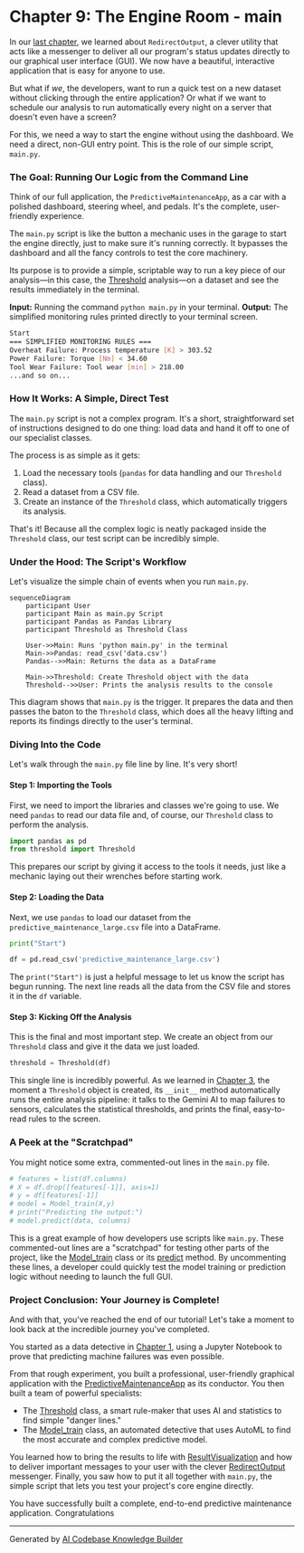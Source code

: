 # Chapter 9: The Engine Room - main

In our [last chapter](08_redirectoutput.md), we learned about `RedirectOutput`, a clever utility that acts like a messenger to deliver all our program's status updates directly to our graphical user interface (GUI). We now have a beautiful, interactive application that is easy for anyone to use.

But what if *we*, the developers, want to run a quick test on a new dataset without clicking through the entire application? Or what if we want to schedule our analysis to run automatically every night on a server that doesn't even have a screen?

For this, we need a way to start the engine without using the dashboard. We need a direct, non-GUI entry point. This is the role of our simple script, `main.py`.

### The Goal: Running Our Logic from the Command Line

Think of our full application, the `PredictiveMaintenanceApp`, as a car with a polished dashboard, steering wheel, and pedals. It's the complete, user-friendly experience.

The `main.py` script is like the button a mechanic uses in the garage to start the engine directly, just to make sure it's running correctly. It bypasses the dashboard and all the fancy controls to test the core machinery.

Its purpose is to provide a simple, scriptable way to run a key piece of our analysis—in this case, the [Threshold](03_threshold.md) analysis—on a dataset and see the results immediately in the terminal.

**Input:** Running the command `python main.py` in your terminal.
**Output:** The simplified monitoring rules printed directly to your terminal screen.

```bash
Start
=== SIMPLIFIED MONITORING RULES ===
Overheat Failure: Process temperature [K] > 303.52
Power Failure: Torque [Nm] < 34.60
Tool Wear Failure: Tool wear [min] > 218.00
...and so on...
```

### How It Works: A Simple, Direct Test

The `main.py` script is not a complex program. It's a short, straightforward set of instructions designed to do one thing: load data and hand it off to one of our specialist classes.

The process is as simple as it gets:
1.  Load the necessary tools (`pandas` for data handling and our `Threshold` class).
2.  Read a dataset from a CSV file.
3.  Create an instance of the `Threshold` class, which automatically triggers its analysis.

That's it! Because all the complex logic is neatly packaged inside the `Threshold` class, our test script can be incredibly simple.

### Under the Hood: The Script's Workflow

Let's visualize the simple chain of events when you run `main.py`.

```mermaid
sequenceDiagram
    participant User
    participant Main as main.py Script
    participant Pandas as Pandas Library
    participant Threshold as Threshold Class

    User->>Main: Runs 'python main.py' in the terminal
    Main->>Pandas: read_csv('data.csv')
    Pandas-->>Main: Returns the data as a DataFrame
    
    Main->>Threshold: Create Threshold object with the data
    Threshold-->>User: Prints the analysis results to the console
```
This diagram shows that `main.py` is the trigger. It prepares the data and then passes the baton to the `Threshold` class, which does all the heavy lifting and reports its findings directly to the user's terminal.

### Diving Into the Code

Let's walk through the `main.py` file line by line. It's very short!

#### Step 1: Importing the Tools

First, we need to import the libraries and classes we're going to use. We need `pandas` to read our data file and, of course, our `Threshold` class to perform the analysis.

```python
import pandas as pd
from threshold import Threshold
```
This prepares our script by giving it access to the tools it needs, just like a mechanic laying out their wrenches before starting work.

#### Step 2: Loading the Data

Next, we use `pandas` to load our dataset from the `predictive_maintenance_large.csv` file into a DataFrame.

```python
print("Start")

df = pd.read_csv('predictive_maintenance_large.csv')
```
The `print("Start")` is just a helpful message to let us know the script has begun running. The next line reads all the data from the CSV file and stores it in the `df` variable.

#### Step 3: Kicking Off the Analysis

This is the final and most important step. We create an object from our `Threshold` class and give it the data we just loaded.

```python
threshold = Threshold(df)
```
This single line is incredibly powerful. As we learned in [Chapter 3](03_threshold.md), the moment a `Threshold` object is created, its `__init__` method automatically runs the entire analysis pipeline: it talks to the Gemini AI to map failures to sensors, calculates the statistical thresholds, and prints the final, easy-to-read rules to the screen.

### A Peek at the "Scratchpad"

You might notice some extra, commented-out lines in the `main.py` file.

```python
# features = list(df.columns)
# X = df.drop([features[-1]], axis=1)
# y = df[features[-1]]
# model = Model_train(X,y)
# print("Predicting the output:")
# model.predict(data, columns)
```
This is a great example of how developers use scripts like `main.py`. These commented-out lines are a "scratchpad" for testing other parts of the project, like the [Model_train](04_model_train.md) class or its [predict](07_predict.md) method. By uncommenting these lines, a developer could quickly test the model training or prediction logic without needing to launch the full GUI.

### Project Conclusion: Your Journey is Complete!

And with that, you've reached the end of our tutorial! Let's take a moment to look back at the incredible journey you've completed.

You started as a data detective in [Chapter 1](01_exploratory_data_analysis_notebook.md), using a Jupyter Notebook to prove that predicting machine failures was even possible.

From that rough experiment, you built a professional, user-friendly graphical application with the [PredictiveMaintenanceApp](02_predictivemaintenanceapp.md) as its conductor. You then built a team of powerful specialists:
-   The [Threshold](03_threshold.md) class, a smart rule-maker that uses AI and statistics to find simple "danger lines."
-   The [Model_train](04_model_train.md) class, an automated detective that uses AutoML to find the most accurate and complex predictive model.

You learned how to bring the results to life with [ResultVisualization](05_resultvisualization.md) and how to deliver important messages to your user with the clever [RedirectOutput](08_redirectoutput.md) messenger. Finally, you saw how to put it all together with `main.py`, the simple script that lets you test your project's core engine directly.

You have successfully built a complete, end-to-end predictive maintenance application. Congratulations

---

Generated by [AI Codebase Knowledge Builder](https://github.com/The-Pocket/Tutorial-Codebase-Knowledge)